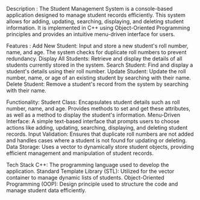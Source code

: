 Description :
The Student Management System is a console-based application designed to manage student records efficiently. 
This system allows for adding, updating, searching, displaying, and deleting student information. It is implemented in C++ using Object-Oriented Programming principles and provides an intuitive menu-driven interface for users.

Features :
Add New Student: Input and store a new student's roll number, name, and age. The system checks for duplicate roll numbers to prevent redundancy.
Display All Students: Retrieve and display the details of all students currently stored in the system.
Search Student: Find and display a student's details using their roll number.
Update Student: Update the roll number, name, or age of an existing student by searching with their name.
Delete Student: Remove a student's record from the system by searching with their name.

Functionality:
Student Class: Encapsulates student details such as roll number, name, and age. Provides methods to set and get these attributes, as well as a method to display the student's information.
Menu-Driven Interface: A simple text-based interface that prompts users to choose actions like adding, updating, searching, displaying, and deleting student records.
Input Validation: Ensures that duplicate roll numbers are not added and handles cases where a student is not found for updating or deleting.
Data Storage: Uses a vector to dynamically store student objects, providing efficient management and manipulation of student records.

Tech Stack
C++: The programming language used to develop the application.
Standard Template Library (STL): Utilized for the vector container to manage dynamic lists of students.
Object-Oriented Programming (OOP): Design principle used to structure the code and manage student data efficiently.
